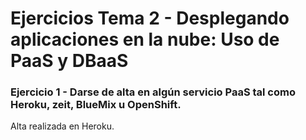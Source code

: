 # Ejercicios Tema 2 - Desplegando aplicaciones en la nube: Uso de PaaS y DBaaS

### Ejercicio 1 - Darse de alta en algún servicio PaaS tal como Heroku, zeit, BlueMix u OpenShift.

Alta realizada en Heroku.